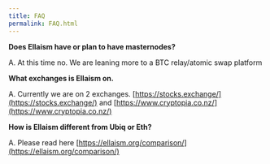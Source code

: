 ```yaml
---
title: FAQ
permalink: FAQ.html
---
```


**Does Ellaism have or plan to have masternodes?**

A. At this time no. We are leaning more to a BTC relay/atomic swap platform

**What exchanges is Ellaism on.**

A. Currently we are on 2 exchanges. [https://stocks.exchange/](https://stocks.exchange/) and [https://www.cryptopia.co.nz/](https://www.cryptopia.co.nz/)

**How is Ellaism different from Ubiq or Eth?**

A. Please read here [https://ellaism.org/comparison/](https://ellaism.org/comparison/)


